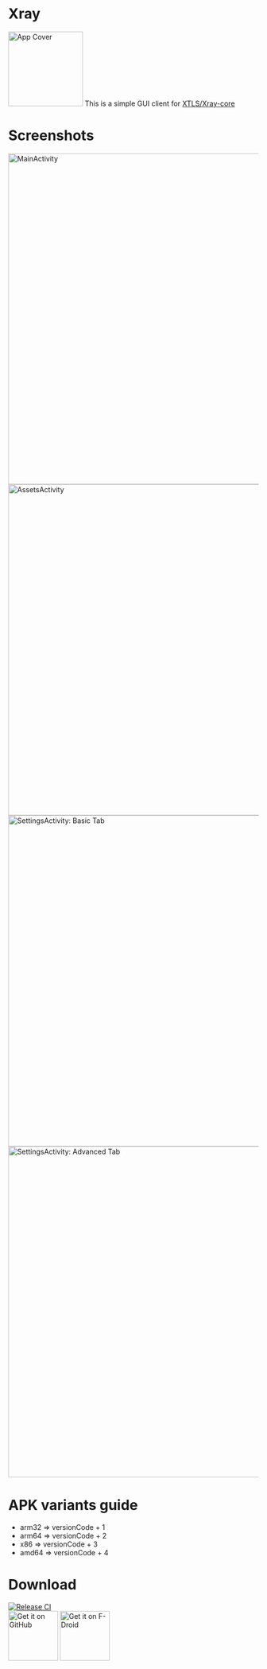 # Xray
<img src="metadata/en-US/images/featureGraphic.png" alt="App Cover" height="150" />  
This is a simple GUI client for <a href="https://github.com/XTLS/Xray-core">XTLS/Xray-core</a>

# Screenshots
<img src="metadata/en-US/images/phoneScreenshots/screenshot-01-home.png" alt="MainActivity" height="666" /><img src="metadata/en-US/images/phoneScreenshots/screenshot-02-assets.png" alt="AssetsActivity" height="666" /><img src="metadata/en-US/images/phoneScreenshots/screenshot-03-settings-basic.png" alt="SettingsActivity: Basic Tab" height="666" /><img src="metadata/en-US/images/phoneScreenshots/screenshot-04-settings-advanced.png" alt="SettingsActivity: Advanced Tab" height="666" />

# APK variants guide
- arm32 => versionCode + 1
- arm64 => versionCode + 2
- x86 => versionCode + 3
- amd64 => versionCode + 4

# Download
[![Release CI](https://github.com/SaeedDev94/Xray/actions/workflows/release.yml/badge.svg)](https://github.com/SaeedDev94/Xray/actions)  
<a href="https://github.com/SaeedDev94/Xray/releases"><img src="get-it-on-github.png" alt="Get it on GitHub" height="100" /></a>
<a href="https://f-droid.org/packages/io.github.saeeddev94.xray"><img src="get-it-on-fdroid.png" alt="Get it on F-Droid" height="100" /></a>
